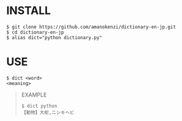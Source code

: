 # INSTALL

```sh:shel.
$ git clone https://github.com/amanokenzi/dictionary-en-jp.git
$ cd dictionary-en-jp
$ alias dict="python dictionary.py"
```
# USE

```sh:shell
$ dict <word>
<meaning>
```

> EXAMPLE
> ```sh:shell
> $ dict python
> 【動物】大蛇,ニシキヘビ
> ```
